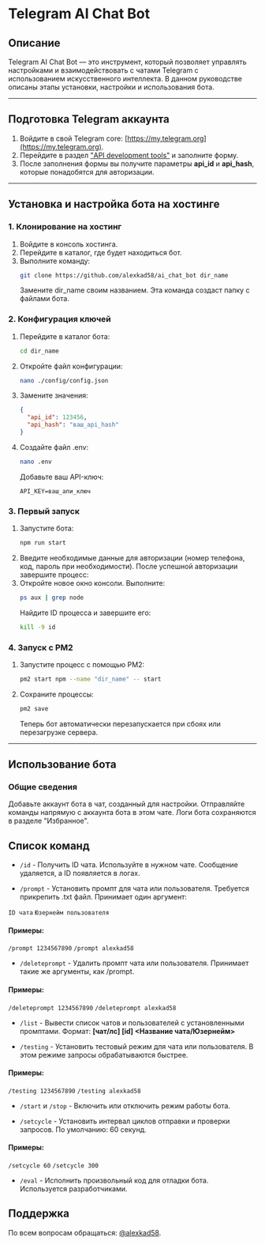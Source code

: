 # Telegram AI Chat Bot

## Описание
Telegram AI Chat Bot — это инструмент, который позволяет управлять настройками и взаимодействовать с чатами Telegram с использованием искусственного интеллекта. В данном руководстве описаны этапы установки, настройки и использования бота.

---

## Подготовка Telegram аккаунта

1. Войдите в свой Telegram core: [https://my.telegram.org](https://my.telegram.org).
2. Перейдите в раздел ["API development tools"](https://my.telegram.org/apps) и заполните форму.
3. После заполнения формы вы получите параметры **api_id** и **api_hash**, которые понадобятся для авторизации.

---

## Установка и настройка бота на хостинге

### 1. Клонирование на хостинг

1. Войдите в консоль хостинга.
2. Перейдите в каталог, где будет находиться бот.
3. Выполните команду:
    ```bash
    git clone https://github.com/alexkad58/ai_chat_bot dir_name
    ```
    Замените dir_name своим названием. Эта команда создаст папку с файлами бота.

### 2. Конфигурация ключей
1. Перейдите в каталог бота:
    ```bash
    cd dir_name

2. Откройте файл конфигурации:
    ```bash
    nano ./config/config.json
3. Замените значения:
    ```json
    {  
      "api_id": 123456,  
      "api_hash": "ваш_api_hash"  
    }
    ```
4. Создайте файл .env:
    ```bash
    nano .env
    ```
    Добавьте ваш API-ключ:
    ```
    API_KEY=ваш_апи_ключ
    ```
### 3. Первый запуск
1. Запустите бота:
    ```bash
    npm run start
2. Введите необходимые данные для авторизации (номер телефона, код, пароль при необходимости).
    После успешной авторизации завершите процесс:
3. Откройте новое окно консоли.
    Выполните:
    ```bash
    ps aux | grep node
    ```
    Найдите ID процесса и завершите его:
    ```bash
    kill -9 id
### 4. Запуск с PM2
1. Запустите процесс с помощью PM2:
    ```bash
    pm2 start npm --name "dir_name" -- start
2. Сохраните процессы:
    ```bash
    pm2 save
    ```
    Теперь бот автоматически перезапускается при сбоях или перезагрузке сервера.

---

## Использование бота
### Общие сведения
Добавьте аккаунт бота в чат, созданный для настройки.
Отправляйте команды напрямую с аккаунта бота в этом чате.
Логи бота сохраняются в разделе "Избранное".

## Список команд
- ```/id``` - Получить ID чата. Используйте в нужном чате. Сообщение удаляется, а ID появляется в логах.

- ```/prompt``` - Установить промпт для чата или пользователя. Требуется прикрепить .txt файл. Принимает один аргумент:

```ID чата```
```Юзернейм пользователя```
#### Примеры:
```/prompt 1234567890```
```/prompt alexkad58```
- ```/deleteprompt``` - Удалить промпт чата или пользователя. Принимает такие же аргументы, как /prompt.

#### Примеры:
```/deleteprompt 1234567890```
```/deleteprompt alexkad58```

- ```/list``` - Вывести список чатов и пользователей с установленными промптами. Формат: **[чат/лс] [id] <Название чата/Юзернейм>**

- ```/testing``` - Установить тестовый режим для чата или пользователя. В этом режиме запросы обрабатываются быстрее.
#### Примеры:
```/testing 1234567890```
```/testing alexkad58```

- ```/start``` и ```/stop``` - Включить или отключить режим работы бота.

- ```/setcycle``` - Установить интервал циклов отправки и проверки запросов. По умолчанию: 60 секунд.
#### Примеры:
```/setcycle 60```
```/setcycle 300```

- ```/eval``` - Исполнить произвольный код для отладки бота. Используется разработчиками.

## Поддержка
По всем вопросам обращаться: [@alexkad58](https://t.me/alexkad58).